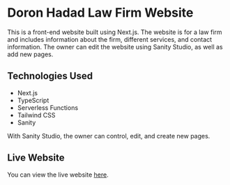 # Doron Hadad Law Firm Website

This is a front-end website built using Next.js.
The website is for a law firm and includes information about the firm, different services, and contact information.
The owner can edit the website using Sanity Studio, as well as add new pages.

## Technologies Used
- Next.js
- TypeScript
- Serverless Functions
- Tailwind CSS
- Sanity

With Sanity Studio, the owner can control, edit, and create new pages.

## Live Website
You can view the live website [here](https://frontend-doron-law-barel31.vercel.app).